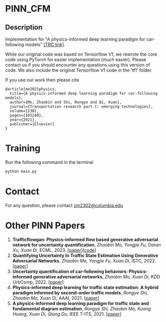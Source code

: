 # PINN_CFM

## Description
Implementation for "A physics-informed deep learning paradigm for car-following models" [[TRC link]](https://www.sciencedirect.com/science/article/pii/S0968090X21002539).

While our original code was based on Tensorflow V1, we rewrote the core code using PyTorch for easier implementation (much easier). Please contact us if you should encounter any questions using this version of code. We also include the original Tensorflow V1 code in the 'tf1' folder.

If you use our work then please cite
```
@article{mo2021physics,
  title={A physics-informed deep learning paradigm for car-following models},
  author={Mo, Zhaobin and Shi, Rongye and Di, Xuan},
  journal={Transportation research part C: emerging technologies},
  volume={130},
  pages={103240},
  year={2021},
  publisher={Elsevier}
}
```






# Training
Run the following command in the terminal
```python
python main.py
```

# Contact

For any question, please contact zm2302@columbia.edu

# Other PINN Papers
1. **Trafficflowgan: Physics-informed flow based generative adversarial network for uncertainty quantification**, *Zhaobin Mo, Yongjie Fu, Daran Xu, Xuan Di*, ECML, 2023. [[paper](https://link.springer.com/chapter/10.1007/978-3-031-26409-2_20)][[code](https://github.com/ZhaobinMo/TrafficFlowGAN)]
2. **Quantifying Uncertainty In Traffic State Estimation Using Generative Adversarial Networks**, *Zhaobin Mo, Yongjie Fu, Xuan Di*, ISTC, 2022. [[paper](https://ieeexplore.ieee.org/document/9921791)]
3. **Uncertainty quantification of car-following behaviors: Physics-informed generative adversarial networks**, *Zhaobin Mo, Xuan Di*, KDD UrbComp, 2022. [[paper](http://urban-computing.com/urbcomp2022/file/UrbComp2022_paper_3574.pdf)]
4. **Physics-informed deep learning for traffic state estimation: A hybrid paradigm informed by second-order traffic models**, *Rongye Shi, Zhaobin Mo, Xuan Di*, AAAI, 2021. [[paper](https://ojs.aaai.org/index.php/AAAI/article/view/16132)]
5. **A physics-informed deep learning paradigm for traffic state and fundamental diagram estimation**, *Rongye Shi, Zhaobin Mo, Kuang Huang, Xuan Di, Qiang Du*, IEEE T-ITS, 2021. [[paper](https://ieeexplore.ieee.org/stamp/stamp.jsp?arnumber=9531557)]


